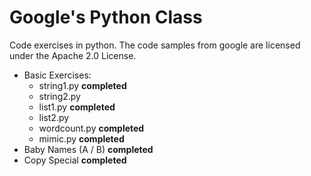 # Google's Python Class

Code exercises in python. The code samples from google are licensed under the Apache 2.0 License.

* Basic Exercises:
  * string1.py **completed** 
  * string2.py
  * list1.py **completed**
  * list2.py
  * wordcount.py **completed**
  * mimic.py **completed**
* Baby Names (A / B) **completed**
* Copy Special **completed**